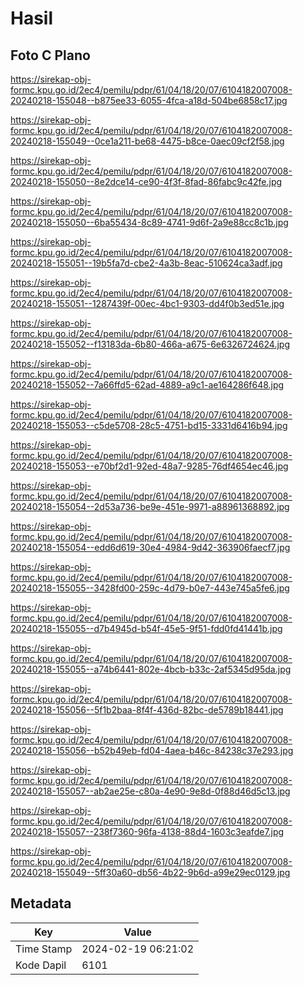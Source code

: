 # Hasil

## Foto C Plano

https://sirekap-obj-formc.kpu.go.id/2ec4/pemilu/pdpr/61/04/18/20/07/6104182007008-20240218-155048--b875ee33-6055-4fca-a18d-504be6858c17.jpg

https://sirekap-obj-formc.kpu.go.id/2ec4/pemilu/pdpr/61/04/18/20/07/6104182007008-20240218-155049--0ce1a211-be68-4475-b8ce-0aec09cf2f58.jpg

https://sirekap-obj-formc.kpu.go.id/2ec4/pemilu/pdpr/61/04/18/20/07/6104182007008-20240218-155050--8e2dce14-ce90-4f3f-8fad-86fabc9c42fe.jpg

https://sirekap-obj-formc.kpu.go.id/2ec4/pemilu/pdpr/61/04/18/20/07/6104182007008-20240218-155050--6ba55434-8c89-4741-9d6f-2a9e88cc8c1b.jpg

https://sirekap-obj-formc.kpu.go.id/2ec4/pemilu/pdpr/61/04/18/20/07/6104182007008-20240218-155051--19b5fa7d-cbe2-4a3b-8eac-510624ca3adf.jpg

https://sirekap-obj-formc.kpu.go.id/2ec4/pemilu/pdpr/61/04/18/20/07/6104182007008-20240218-155051--1287439f-00ec-4bc1-9303-dd4f0b3ed51e.jpg

https://sirekap-obj-formc.kpu.go.id/2ec4/pemilu/pdpr/61/04/18/20/07/6104182007008-20240218-155052--f13183da-6b80-466a-a675-6e6326724624.jpg

https://sirekap-obj-formc.kpu.go.id/2ec4/pemilu/pdpr/61/04/18/20/07/6104182007008-20240218-155052--7a66ffd5-62ad-4889-a9c1-ae164286f648.jpg

https://sirekap-obj-formc.kpu.go.id/2ec4/pemilu/pdpr/61/04/18/20/07/6104182007008-20240218-155053--c5de5708-28c5-4751-bd15-3331d6416b94.jpg

https://sirekap-obj-formc.kpu.go.id/2ec4/pemilu/pdpr/61/04/18/20/07/6104182007008-20240218-155053--e70bf2d1-92ed-48a7-9285-76df4654ec46.jpg

https://sirekap-obj-formc.kpu.go.id/2ec4/pemilu/pdpr/61/04/18/20/07/6104182007008-20240218-155054--2d53a736-be9e-451e-9971-a88961368892.jpg

https://sirekap-obj-formc.kpu.go.id/2ec4/pemilu/pdpr/61/04/18/20/07/6104182007008-20240218-155054--edd6d619-30e4-4984-9d42-363906faecf7.jpg

https://sirekap-obj-formc.kpu.go.id/2ec4/pemilu/pdpr/61/04/18/20/07/6104182007008-20240218-155055--3428fd00-259c-4d79-b0e7-443e745a5fe6.jpg

https://sirekap-obj-formc.kpu.go.id/2ec4/pemilu/pdpr/61/04/18/20/07/6104182007008-20240218-155055--d7b4945d-b54f-45e5-9f51-fdd0fd41441b.jpg

https://sirekap-obj-formc.kpu.go.id/2ec4/pemilu/pdpr/61/04/18/20/07/6104182007008-20240218-155055--a74b6441-802e-4bcb-b33c-2af5345d95da.jpg

https://sirekap-obj-formc.kpu.go.id/2ec4/pemilu/pdpr/61/04/18/20/07/6104182007008-20240218-155056--5f1b2baa-8f4f-436d-82bc-de5789b18441.jpg

https://sirekap-obj-formc.kpu.go.id/2ec4/pemilu/pdpr/61/04/18/20/07/6104182007008-20240218-155056--b52b49eb-fd04-4aea-b46c-84238c37e293.jpg

https://sirekap-obj-formc.kpu.go.id/2ec4/pemilu/pdpr/61/04/18/20/07/6104182007008-20240218-155057--ab2ae25e-c80a-4e90-9e8d-0f88d46d5c13.jpg

https://sirekap-obj-formc.kpu.go.id/2ec4/pemilu/pdpr/61/04/18/20/07/6104182007008-20240218-155057--238f7360-96fa-4138-88d4-1603c3eafde7.jpg

https://sirekap-obj-formc.kpu.go.id/2ec4/pemilu/pdpr/61/04/18/20/07/6104182007008-20240218-155049--5ff30a60-db56-4b22-9b6d-a99e29ec0129.jpg


## Metadata

| Key        | Value               |
| ---------- | ------------------- |
| Time Stamp | 2024-02-19 06:21:02 |
| Kode Dapil | 6101                |



